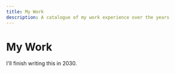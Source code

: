 ```yaml
---
title: My Work
description: A catalogue of my work experience over the years
---
```


# My Work
I'll finish writing this in 2030.